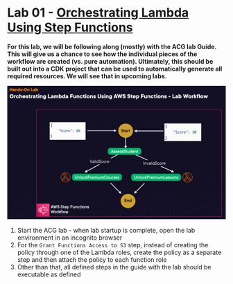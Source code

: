 # Lab 01 - [Orchestrating Lambda Using Step Functions](https://learn.acloud.guru/handson/c262c886-cd93-4a0c-bda8-a2453c44f38e)

**For this lab, we will be following along (mostly) with the ACG lab Guide. This will give us a chance to see how the individual pieces of the workflow are created (vs. pure automation). Ultimately, this should be built out into a CDK project that can be used to automatically generate all required resources. We will see that in upcoming labs.**

![Week05/ Lab01](../images/week05-lab01.png)

1. Start the ACG lab - when lab startup is complete, open the lab environment in an incognito browser
1. For the `Grant Functions Access to S3` step, instead of creating the policy through one of the Lambda roles, create the policy as a separate step and then attach the policy to each function role
1. Other than that, all defined steps in the guide with the lab should be executable as defined
